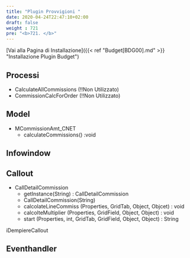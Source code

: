 ```yaml
---
title: "Plugin Provvigioni "
date: 2020-04-24T22:47:10+02:00
draft: false
weight : 721
pre: "<b>721. </b>"
---
```


[Vai alla Pagina di Installazione]({{< ref "Budget[BDG00].md" >}} "Installazione Plugin Budget")

## Processi
- CalculateAllCommissions  (!!Non Utilizzato)
- CommissionCalcForOrder (!!Non Utilizzato)

## Model
- MCommissionAmt_CNET
    - calculateCommissions() :void

## Infowindow
    
## Callout
- CallDetailCommission
    - getInstance(String) : CallDetailCommission
    - CallDetailCommission(String)
    - calcolateLineCommiss (Properties, GridTab, Object, Objcet) : void
    - calcolteMultiplier (Properties, GridField, Object, Object) : void
    - start (Properties, int, GridTab, GridField, Object, Object) : String

iDempiereCallout

## Eventhandler

